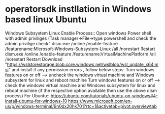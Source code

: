 # operatorsdk instllation in Windows based linux Ubuntu
Windows Subsystem Linux Enable Process::
Open windows Power shell with admin priviliges (Task manager->File->type powershell and check the admin privilige check"
dism.exe /online /enable-feature /featurename:Microsoft-Windows-Subsystem-Linux /all /norestart
Restart
dism.exe /online /enable-feature /featurename:VirtualMachinePlatform /all /norestart
Restart
Download "https://wslstorestorage.blob.core.windows.net/wslblob/wsl_update_x64.msi" and install 
if any permission errors , follow below steps:
Turn windows features on or off --> uncheck the windows virtual machine and Windows subsystem for linux and reboot machine
Turn windows features on or off --> check the windows virtual machine and Windows subsystem for linux and reboot machine (if the respective option available then use the above dism process)
For Ubuntu::
https://ubuntu.com/tutorials/ubuntu-on-windows#4-install-ubuntu-for-windows-10
https://www.microsoft.com/en-us/p/windows-terminal/9n0dx20hk701?rtc=1&activetab=pivot:overviewtab


